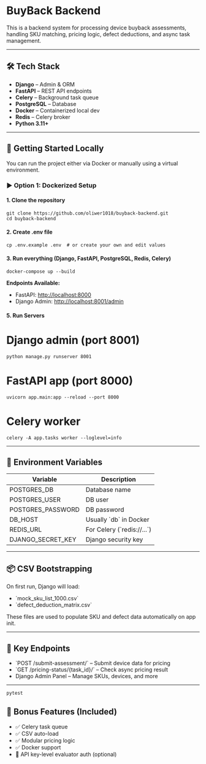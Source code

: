 # BuyBack Backend

This is a backend system for processing device buyback assessments, handling SKU matching, pricing logic, defect
deductions, and async task management.

---

## 🛠 Tech Stack

- **Django** – Admin & ORM
- **FastAPI** – REST API endpoints
- **Celery** – Background task queue
- **PostgreSQL** – Database
- **Docker** – Containerized local dev
- **Redis** – Celery broker
- **Python 3.11+**

---

## 🚀 Getting Started Locally

You can run the project either via Docker or manually using a virtual environment.

### ▶️ Option 1: Dockerized Setup

#### 1. Clone the repository

```
git clone https://github.com/oliwer1018/buyback-backend.git
cd buyback-backend
```

#### 2. Create .env file

```
cp .env.example .env  # or create your own and edit values
```

#### 3. Run everything (Django, FastAPI, PostgreSQL, Redis, Celery)

```
docker-compose up --build
```

**Endpoints Available:**

- FastAPI: [http://localhost:8000](http://localhost:8000)
- Django Admin: [http://localhost:8001/admin](http://localhost:8001)


#### 5. Run Servers

# Django admin (port 8001)

```python manage.py runserver 8001```


# FastAPI app (port 8000)

```uvicorn app.main:app --reload --port 8000```

# Celery worker

```
celery -A app.tasks worker --loglevel=info
```

---

## 📄 Environment Variables

| Variable          | Description                  |
|-------------------|------------------------------|
| POSTGRES_DB       | Database name                |
| POSTGRES_USER     | DB user                      |
| POSTGRES_PASSWORD | DB password                  |
| DB_HOST           | Usually \`db\` in Docker     |
| REDIS_URL         | For Celery (\`redis://...\`) |
| DJANGO_SECRET_KEY | Django security key          |

---

## 📦 CSV Bootstrapping

On first run, Django will load:

- \`mock_sku_list_1000.csv\`
- \`defect_deduction_matrix.csv\`

These files are used to populate SKU and defect data automatically on app init.

---

## 🔁 Key Endpoints

- \`POST /submit-assessment/\` – Submit device data for pricing
- \`GET /pricing-status/{task_id}/\` – Check async pricing result
- Django Admin Panel – Manage SKUs, devices, and more

---

```
pytest
```


## 🧩 Bonus Features (Included)

- ✅ Celery task queue
- ✅ CSV auto-load
- ✅ Modular pricing logic
- ✅ Docker support
- 🚧 API key-level evaluator auth (optional)




